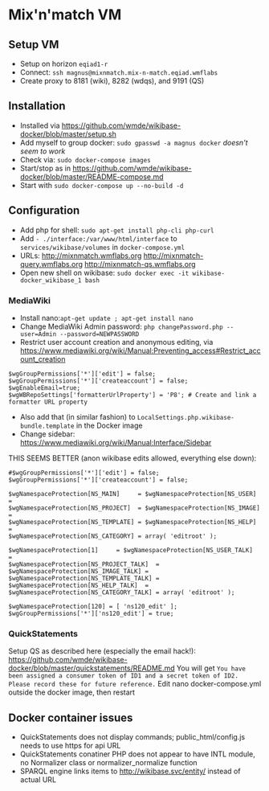# Mix'n'match VM

## Setup VM
* Setup on horizon `eqiad1-r`
* Connect: `ssh magnus@mixnmatch.mix-n-match.eqiad.wmflabs`
* Create proxy to 8181 (wiki), 8282 (wdqs), and 9191 (QS)

## Installation
* Installed via https://github.com/wmde/wikibase-docker/blob/master/setup.sh
* Add myself to group docker: `sudo gpasswd -a magnus docker` _doesn't seem to work_
* Check via: `sudo docker-compose images`
* Start/stop as in https://github.com/wmde/wikibase-docker/blob/master/README-compose.md
* Start with `sudo docker-compose up --no-build -d`

## Configuration
* Add php for shell: `sudo apt-get install php-cli php-curl`
* Add `- ./interface:/var/www/html/interface` to `services/wikibase/volumes` in `docker-compose.yml`
* URLs: http://mixnmatch.wmflabs.org http://mixnmatch-query.wmflabs.org http://mixnmatch-qs.wmflabs.org
* Open new shell on wikibase: `sudo docker exec -it wikibase-docker_wikibase_1 bash`

### MediaWiki
* Install nano:`apt-get update ; apt-get install nano`
* Change MediaWiki Admin password: `php changePassword.php --user=Admin --password=NEWPASSWORD`
* Restrict user account creation and anonymous editing, via https://www.mediawiki.org/wiki/Manual:Preventing_access#Restrict_account_creation
```
$wgGroupPermissions['*']['edit'] = false;
$wgGroupPermissions['*']['createaccount'] = false;
$wgEnableEmail=true;
$wgWBRepoSettings['formatterUrlProperty'] = 'P8'; # Create and link a formatter URL property
```
* Also add that (in similar fashion) to `LocalSettings.php.wikibase-bundle.template` in the Docker image
* Change sidebar: https://www.mediawiki.org/wiki/Manual:Interface/Sidebar

THIS SEEMS BETTER (anon wikibase edits allowed, everything else down):
```
#$wgGroupPermissions['*']['edit'] = false;
$wgGroupPermissions['*']['createaccount'] = false;

$wgNamespaceProtection[NS_MAIN]     = $wgNamespaceProtection[NS_USER]  =
$wgNamespaceProtection[NS_PROJECT]  = $wgNamespaceProtection[NS_IMAGE] =
$wgNamespaceProtection[NS_TEMPLATE] = $wgNamespaceProtection[NS_HELP]  =
$wgNamespaceProtection[NS_CATEGORY] = array( 'editroot' );

$wgNamespaceProtection[1]     = $wgNamespaceProtection[NS_USER_TALK]  =
$wgNamespaceProtection[NS_PROJECT_TALK]  = $wgNamespaceProtection[NS_IMAGE_TALK] =
$wgNamespaceProtection[NS_TEMPLATE_TALK] = $wgNamespaceProtection[NS_HELP_TALK]  =
$wgNamespaceProtection[NS_CATEGORY_TALK] = array( 'editroot' );

$wgNamespaceProtection[120] = [ 'ns120_edit' ];
$wgGroupPermissions['*']['ns120_edit'] = true;
```

### QuickStatements
Setup QS as described here (especially the email hack!): https://github.com/wmde/wikibase-docker/blob/master/quickstatements/README.md
You will get
`You have been assigned a consumer token of ID1 and a secret token of ID2. Please record these for future reference.`
Edit nano docker-compose.yml outside the docker image, then restart

## Docker container issues
* QuickStatements does not display commands; public_html/config.js needs to use https for api URL
* QuickStatements conatiner PHP does not appear to have INTL module, no Normalizer class or normalizer_normalize function
* SPARQL engine links items to http://wikibase.svc/entity/ instead of actual URL
